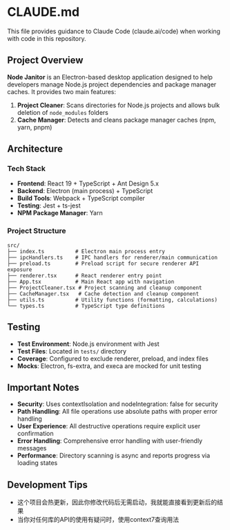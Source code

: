 # CLAUDE.md

This file provides guidance to Claude Code (claude.ai/code) when working with code in this repository.

## Project Overview

**Node Janitor** is an Electron-based desktop application designed to help developers manage Node.js project dependencies and package manager caches. It provides two main features:

1. **Project Cleaner**: Scans directories for Node.js projects and allows bulk deletion of `node_modules` folders
2. **Cache Manager**: Detects and cleans package manager caches (npm, yarn, pnpm)

## Architecture

### Tech Stack

- **Frontend**: React 19 + TypeScript + Ant Design 5.x
- **Backend**: Electron (main process) + TypeScript
- **Build Tools**: Webpack + TypeScript compiler
- **Testing**: Jest + ts-jest
- **NPM Package Manager**: Yarn

### Project Structure

```
src/
├── index.ts          # Electron main process entry
├── ipcHandlers.ts    # IPC handlers for renderer/main communication
├── preload.ts        # Preload script for secure renderer API exposure
├── renderer.tsx      # React renderer entry point
├── App.tsx           # Main React app with navigation
├── ProjectCleaner.tsx # Project scanning and cleanup component
├── CacheManager.tsx   # Cache detection and cleanup component
├── utils.ts          # Utility functions (formatting, calculations)
└── types.ts          # TypeScript type definitions
```

## Testing

- **Test Environment**: Node.js environment with Jest
- **Test Files**: Located in `tests/` directory
- **Coverage**: Configured to exclude renderer, preload, and index files
- **Mocks**: Electron, fs-extra, and execa are mocked for unit testing

## Important Notes

- **Security**: Uses contextIsolation and nodeIntegration: false for security
- **Path Handling**: All file operations use absolute paths with proper error handling
- **User Experience**: All destructive operations require explicit user confirmation
- **Error Handling**: Comprehensive error handling with user-friendly messages
- **Performance**: Directory scanning is async and reports progress via loading states

## Development Tips

- 这个项目会热更新，因此你修改代码后无需启动，我就能直接看到更新后的结果
- 当你对任何库的API的使用有疑问时，使用context7查询用法
